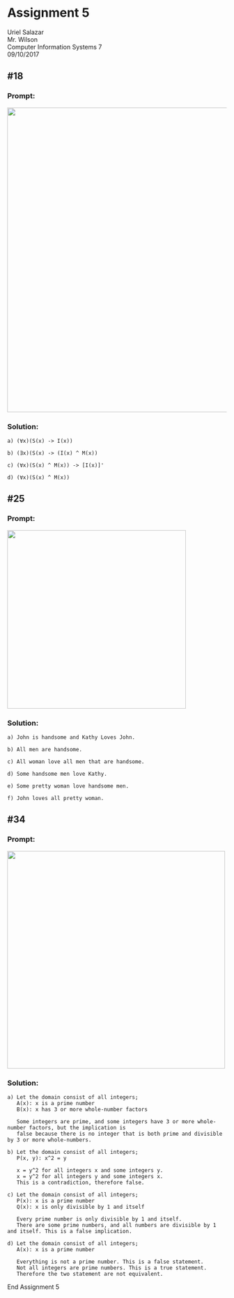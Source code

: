 # Assignment 5

Uriel Salazar  
Mr. Wilson  
Computer Information Systems 7  
09/10/2017


## &#35;18

### Prompt:

<img src="https://i.imgur.com/jf6si5w.png" width="700" />

### Solution:

```
a) (∀x)(S(x) -> I(x))

b) (∃x)(S(x) -> (I(x) ^ M(x))

c) (∀x)(S(x) ^ M(x)) -> [I(x)]'

d) (∀x)(S(x) ^ M(x))
```

## &#35;25

### Prompt:

<img src="https://i.imgur.com/ei53Qwu.png" width="410" />


### Solution:

```
a) John is handsome and Kathy Loves John.

b) All men are handsome.

c) All woman love all men that are handsome.

d) Some handsome men love Kathy.

e) Some pretty woman love handsome men.

f) John loves all pretty woman.
```

## &#35;34

### Prompt:

<img src="https://i.imgur.com/UqmeXU0.png" width="500" />

### Solution:

```
a) Let the domain consist of all integers;
   A(x): x is a prime number
   B(x): x has 3 or more whole-number factors
   
   Some integers are prime, and some integers have 3 or more whole-number factors, but the implication is
   false because there is no integer that is both prime and divisible by 3 or more whole-numbers.

b) Let the domain consist of all integers;
   P(x, y): x^2 = y
   
   x = y^2 for all integers x and some integers y.
   x = y^2 for all integers y and some integers x.
   This is a contradiction, therefore false.

c) Let the domain consist of all integers;
   P(x): x is a prime number
   Q(x): x is only divisible by 1 and itself
   
   Every prime number is only divisible by 1 and itself.
   There are some prime numbers, and all numbers are divisible by 1 and itself. This is a false implication.
   
d) Let the domain consist of all integers;
   A(x): x is a prime number
   
   Everything is not a prime number. This is a false statement.
   Not all integers are prime numbers. This is a true statement.
   Therefore the two statement are not equivalent.
```

End Assignment 5